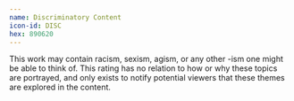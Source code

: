 ```yaml
---
name: Discriminatory Content
icon-id: DISC
hex: 890620
---
```


This work may contain racism, sexism, agism, or any other -ism one might be able to think of. This rating has no relation to how or why these topics are portrayed, and only exists to notify potential viewers that these themes are explored in the content.